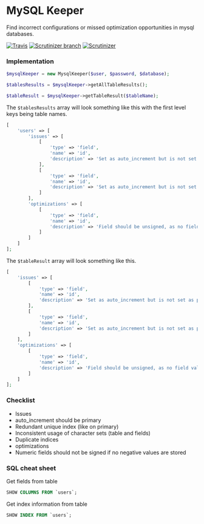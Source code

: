 # MySQL Keeper

Find incorrect configurations or missed optimization opportunities in mysql databases.

[![Travis](https://img.shields.io/travis/zortje/mysql-keeper.svg?style=flat)](https://travis-ci.org/zortje/mysql-keeper) [![Scrutinizer branch](https://img.shields.io/scrutinizer/coverage/g/zortje/mysql-keeper/master.svg?style=flat)](https://scrutinizer-ci.com/g/zortje/mysql-keeper/?branch=master) [![Scrutinizer](https://img.shields.io/scrutinizer/g/zortje/mysql-keeper.svg?style=flat)](https://scrutinizer-ci.com/g/zortje/mysql-keeper/?branch=master)

### Implementation

```PHP
$mysqlKeeper = new MysqlKeeper($user, $password, $database);

$tablesResults = $mysqlKeeper->getAllTableResults();

$tableResult = $mysqlKeeper->getTableResult($tableName);
```

The `$tablesResults` array will look something like this with the first level keys being table names.

```PHP
[
	'users' => [
		'issues' => [
			[
				'type' => 'field',
				'name' => 'id',
				'description' => 'Set as auto_increment but is not set as primary'
			],
			[
				'type' => 'field',
				'name' => 'id',
				'description' => 'Set as auto_increment but is not set as primary'
			]
		],
		'optimizations' => [
			[
				'type' => 'field',
				'name' => 'id',
				'description' => 'Field should be unsigned, as no field values are negative'
			]
		]
	]
];
```

The `$tableResult` array will look something like this.

```PHP
[
	'issues' => [
		[
			'type' => 'field',
			'name' => 'id',
			'description' => 'Set as auto_increment but is not set as primary'
		],
		[
			'type' => 'field',
			'name' => 'id',
			'description' => 'Set as auto_increment but is not set as primary'
		]
	],
	'optimizations' => [
		[
			'type' => 'field',
			'name' => 'id',
			'description' => 'Field should be unsigned, as no field values are negative'
		]
	]
];
```

### Checklist

* Issues
 * auto_increment should be primary
 * Redundant unique index (like on primary)
 * Inconsistent usage of character sets (table and fields)
 * Duplicate indices
* optimizations
 * Numeric fields should not be signed if no negative values are stored


### SQL cheat sheet

Get fields from table

```SQL
SHOW COLUMNS FROM `users`;
```


Get index information from table

```SQL
SHOW INDEX FROM `users`;
```
